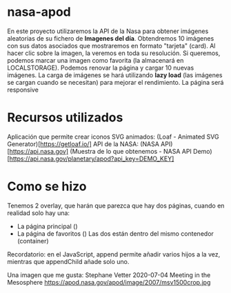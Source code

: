 # nasa-apod
En este proyecto utilizaremos la API de la Nasa para obtener imágenes aleatorias de su fichero de **Imagenes del día**. Obtendremos 10 imágenes con sus datos asociados que mostraremos en formato "tarjeta" (card). Al hacer clic sobre la imagen, la veremos en toda su resolución. Si queremos, podemos marcar una imagen como favorita (la almacenará en LOCALSTORAGE). Podemos renovar la página y cargar 10 nuevas imágenes. La carga de imágenes se hará utilizando **lazy load** (las imágenes se cargan cuando se necesitan) para mejorar el rendimiento. La página será responsive
# Recursos utilizados
Aplicación que permite crear iconos SVG animados: (Loaf - Animated SVG Generator)[https://getloaf.io/]
API de la NASA: (NASA API)[https://api.nasa.gov]
(Muestra de lo que obtenemos - NASA API Demo)
[https://api.nasa.gov/planetary/apod?api_key=DEMO_KEY]
# Como se hizo
Tenemos 2 overlay, que harán que parezca que hay dos páginas, cuando en realidad solo hay una:
+ La página principal ()
+ La página de favoritos ()
Las dos están dentro del mismo contenedor (container)

Recordatorio: en el JavaScript, append permite añadir varios hijos a la vez, mientras que appendChild añade solo uno.


Una imagen que me gusta:
Stephane Vetter 2020-07-04
Meeting in the Mesosphere
https://apod.nasa.gov/apod/image/2007/msv1500crop.jpg
